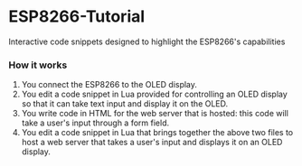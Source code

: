 # ESP8266-Tutorial
Interactive code snippets designed to highlight the ESP8266's capabilities

### How it works
1. You connect the ESP8266 to the OLED display.
2. You edit a code snippet in Lua provided for controlling an OLED display so that it can take text input and display it on the OLED.
3. You write code in HTML for the web server that is hosted: this code will take a user's input through a form field.
4. You edit a code snippet in Lua that brings together the above two files to host a web server that takes a user's input and displays it on an OLED display.

